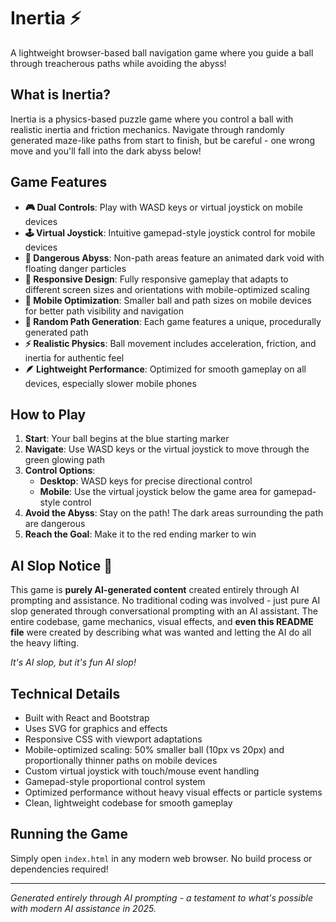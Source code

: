 # Inertia ⚡

A lightweight browser-based ball navigation game where you guide a ball through treacherous paths while avoiding the abyss!

## What is Inertia?

Inertia is a physics-based puzzle game where you control a ball with realistic inertia and friction mechanics. Navigate through randomly generated maze-like paths from start to finish, but be careful - one wrong move and you'll fall into the dark abyss below!

## Game Features

- **🎮 Dual Controls**: Play with WASD keys or virtual joystick on mobile devices
- **🕹️ Virtual Joystick**: Intuitive gamepad-style joystick control for mobile devices
- **🌌 Dangerous Abyss**: Non-path areas feature an animated dark void with floating danger particles
- **📱 Responsive Design**: Fully responsive gameplay that adapts to different screen sizes and orientations with mobile-optimized scaling
- **📱 Mobile Optimization**: Smaller ball and path sizes on mobile devices for better path visibility and navigation
- **🎯 Random Path Generation**: Each game features a unique, procedurally generated path
- **⚡ Realistic Physics**: Ball movement includes acceleration, friction, and inertia for authentic feel
- **🪶 Lightweight Performance**: Optimized for smooth gameplay on all devices, especially slower mobile phones

## How to Play

1. **Start**: Your ball begins at the blue starting marker
2. **Navigate**: Use WASD keys or the virtual joystick to move through the green glowing path
3. **Control Options**:
   - **Desktop**: WASD keys for precise directional control
   - **Mobile**: Use the virtual joystick below the game area for gamepad-style control
4. **Avoid the Abyss**: Stay on the path! The dark areas surrounding the path are dangerous
5. **Reach the Goal**: Make it to the red ending marker to win

## AI Slop Notice 🤖

This game is **purely AI-generated content** created entirely through AI prompting and assistance. No traditional coding was involved - just pure AI slop generated through conversational prompting with an AI assistant. The entire codebase, game mechanics, visual effects, and **even this README file** were created by describing what was wanted and letting the AI do all the heavy lifting.

*It's AI slop, but it's fun AI slop!*

## Technical Details

- Built with React and Bootstrap
- Uses SVG for graphics and effects
- Responsive CSS with viewport adaptations
- Mobile-optimized scaling: 50% smaller ball (10px vs 20px) and proportionally thinner paths on mobile devices
- Custom virtual joystick with touch/mouse event handling
- Gamepad-style proportional control system
- Optimized performance without heavy visual effects or particle systems
- Clean, lightweight codebase for smooth gameplay

## Running the Game

Simply open `index.html` in any modern web browser. No build process or dependencies required!

---

*Generated entirely through AI prompting - a testament to what's possible with modern AI assistance in 2025.*
